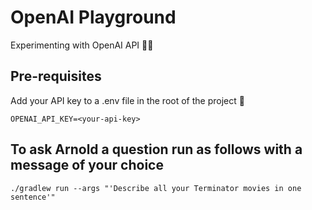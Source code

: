 # OpenAI Playground

Experimenting with OpenAI API 🦾🤖

## Pre-requisites
Add your API key to a .env file in the root of the project 🔐
```
OPENAI_API_KEY=<your-api-key>
```


## To ask Arnold a question run as follows with a message of your choice

```
./gradlew run --args "'Describe all your Terminator movies in one sentence'"
````

